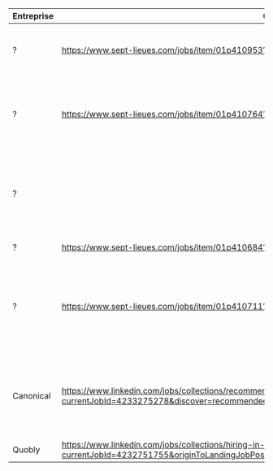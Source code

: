 
| **Entreprise** | **Offre**                                                                                                                                            | **Poste**                                                       | Lieu                | Stack                                                                      | CV  | LM  | Candidature | Reponses |
| -------------- | ---------------------------------------------------------------------------------------------------------------------------------------------------- | --------------------------------------------------------------- | ------------------- | -------------------------------------------------------------------------- | --- | --- | ----------- | -------- |
| ?              | https://www.sept-lieues.com/jobs/item/01p410953?fromSearch=true                                                                                      | Software engineer Python                                        | Paris               | Python, Flask. FastAPI, AWS. Rabbit MQ                                     |     |     |             |          |
| ?              | https://www.sept-lieues.com/jobs/item/01p410764?fromSearch=true                                                                                      | Dev Backend Python                                              | Paris               | Python, SQL Alchemy, Celery, Kubernetes, Docker, Nomad, Pyramid            |     |     |             |          |
| ?              |                                                                                                                                                      | SW Developer C++/Multithreading                                 | Issy les Moulineaux | C++(17), Windows, VS, Linux, Makefile, CMake, Eclipse, Git, Gilab, Jenkins |     |     |             |          |
| ?              | https://www.sept-lieues.com/jobs/item/01p410684?fromSearch=true                                                                                      | Software Engineer (Python/PyQT)                                 | ?                   | Python, PyQt                                                               |     |     |             |          |
| ?              | https://www.sept-lieues.com/jobs/item/01p410711?fromSearch=true                                                                                      | C++/Python Engineer (Data Structures)                           | ?                   | C++17, Linux, Windows, Git, Algorithms, Data Structure, EDA, FPGA, SoC     |     |     |             |          |
| Canonical      | https://www.linkedin.com/jobs/collections/recommended/?currentJobId=4233275278&discover=recommended&discoveryOrigin=JOBS_HOME_JYMBII                 | Software Engineer - Python - Ubuntu Pro client - graduate level | Full remote         | Python, Ubuntu Linux, CI, end-system contract managment, Debian packaging  |     |     |             |          |
| Quobly         | https://www.linkedin.com/jobs/collections/hiring-in-network/?currentJobId=4232751755&originToLandingJobPostings=4233391796%2C4232751755%2C4231823037 | Quantum Software Stack engineer                                 | Grenoble            | Python, OOP, C//                                                           |     |     |             |          |
